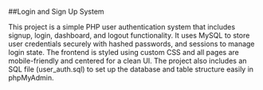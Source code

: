 ##Login and Sign Up System

This project is a simple PHP user authentication system that includes signup, login, dashboard, and logout functionality. It uses MySQL to store user credentials securely with hashed passwords, and sessions to manage login state. The frontend is styled using custom CSS and all pages are mobile-friendly and centered for a clean UI. The project also includes an SQL file (user_auth.sql) to set up the database and table structure easily in phpMyAdmin.
